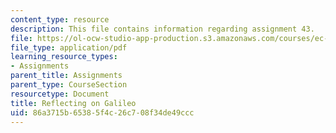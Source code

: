 ```yaml
---
content_type: resource
description: This file contains information regarding assignment 43.
file: https://ol-ocw-studio-app-production.s3.amazonaws.com/courses/ec-050-recreate-experiments-from-history-inform-the-future-from-the-past-galileo-january-iap-2010/86a3715b65385f4c26c708f34de49ccc_MITEC_050IAP10_assn43.pdf
file_type: application/pdf
learning_resource_types:
- Assignments
parent_title: Assignments
parent_type: CourseSection
resourcetype: Document
title: Reflecting on Galileo
uid: 86a3715b-6538-5f4c-26c7-08f34de49ccc
---
```

